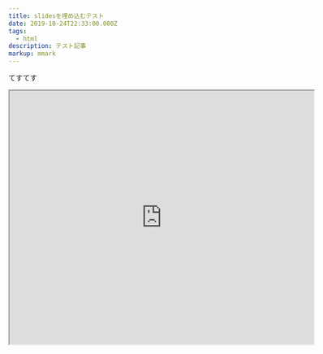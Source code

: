 ```yaml
---
title: slidesを埋め込むテスト
date: 2019-10-24T22:33:00.000Z
tags:
  - html
description: テスト記事
markup: mmark
---
```

てすてす

<iframe id="slides" width=600 height=500 src="https://slides.5ebec.dev/juliagl"></iframe>
